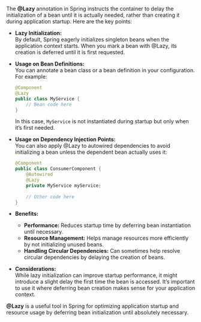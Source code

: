 The **@Lazy** annotation in Spring instructs the container to delay the initialization of a bean until it is actually needed, rather than creating it during application startup. Here are the key points:

- **Lazy Initialization:**  
    By default, Spring eagerly initializes singleton beans when the application context starts. When you mark a bean with @Lazy, its creation is deferred until it is first requested.
    
- **Usage on Bean Definitions:**  
    You can annotate a bean class or a bean definition in your configuration. For example:
    
    ```java
    @Component
    @Lazy
    public class MyService {
        // Bean code here
    }
    ```
    
    In this case, `MyService` is not instantiated during startup but only when it’s first needed.
    
- **Usage on Dependency Injection Points:**  
    You can also apply @Lazy to autowired dependencies to avoid initializing a bean unless the dependent bean actually uses it:
    
    ```java
    @Component
    public class ConsumerComponent {
        @Autowired
        @Lazy
        private MyService myService;
        
        // Other code here
    }
    ```
    
- **Benefits:**
    
    - **Performance:** Reduces startup time by deferring bean instantiation until necessary.
    - **Resource Management:** Helps manage resources more efficiently by not initializing unused beans.
    - **Handling Circular Dependencies:** Can sometimes help resolve circular dependencies by delaying the creation of beans.
- **Considerations:**  
    While lazy initialization can improve startup performance, it might introduce a slight delay the first time the bean is accessed. It’s important to use it where deferring bean creation makes sense for your application context.

**@Lazy** is a useful tool in Spring for optimizing application startup and resource usage by deferring bean initialization until absolutely necessary.
